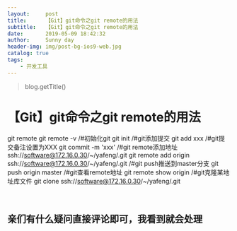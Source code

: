 ```yaml
---
layout:     post
title:      【Git】git命令之git remote的用法
subtitle:   【Git】git命令之git remote的用法
date:       2019-05-09 18:42:32
author:     Sunny day
header-img: img/post-bg-ios9-web.jpg
catalog: true
tags:
    - 开发工具
---
```

>blog.getTitle() 

# 【Git】git命令之git remote的用法

git remote git remote -v /#初始化git git init /#git添加提交 git add xxx /#git提交备注设置为XXX git commit -m 'xxx' /#git remote添加地址ssh://software@172.16.0.30/~/yafeng/.git git remote add origin ssh://software@172.16.0.30/~/yafeng/.git /#git push推送到master分支 git push origin master /#git查看remote地址 git remote show origin /#git克隆某地址库文件 git clone ssh://software@172.16.0.30/~/yafeng/.git

 

## 亲们有什么疑问直接评论即可，我看到就会处理


